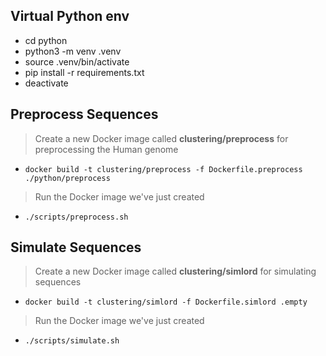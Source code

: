 ## Virtual Python env

- cd python
- python3 -m venv .venv
- source .venv/bin/activate
- pip install -r requirements.txt
- deactivate

## Preprocess Sequences

> Create a new Docker image called **clustering/preprocess** for preprocessing the Human genome

- `docker build -t clustering/preprocess -f Dockerfile.preprocess ./python/preprocess`

> Run the Docker image we've just created

- `./scripts/preprocess.sh`

## Simulate Sequences

> Create a new Docker image called **clustering/simlord** for simulating sequences

- `docker build -t clustering/simlord -f Dockerfile.simlord .empty`

> Run the Docker image we've just created

- `./scripts/simulate.sh`
